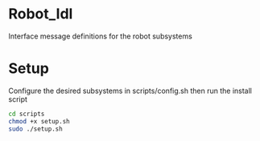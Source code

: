 # Robot_Idl
Interface message definitions for the robot subsystems

# Setup 
Configure the desired subsystems in scripts/config.sh then run the install script 

```bash
cd scripts 
chmod +x setup.sh
sudo ./setup.sh